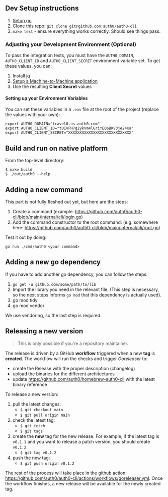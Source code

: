 ## Dev Setup instructions

1. [Setup go](https://golang.org/doc/install)
2. Clone this repo: `git clone git@github.com:auth0/auth0-cli`
3. `make test` - ensure everything works correctly. Should see things pass.

### Adjusting your Development Environment (Optional)

To pass the integration tests, you must have the `AUTH0_DOMAIN`, `AUTH0_CLIENT_ID` and `AUTH0_CLIENT_SECRET` environment variable set. To get these values, you can:

1. Install [jq](https://jqlang.github.io/jq/)
2. [Setup a Machine-to-Machine application](https://auth0.com/docs/get-started/auth0-overview/create-applications/machine-to-machine-apps)
3. Use the resulting **Client Secret** values

#### Setting up your Environment Variables

You can set these variables in a `.env` file at the root of the project (replace the values with your own):

```shell
export AUTH0_DOMAIN="travel0.us.auth0.com"
export AUTH0_CLIENT_ID="tUIvPH7g2ykVm4lGriYEQ6BKV3je24Ka"
export AUTH0_CLIENT_SECRET="XXXXXXXXXXXXXXXXXXXXXXXXXXXX"
```

## Build and run on native platform

From the top-level directory:
```
$ make build
$ ./out/auth0 --help
```

## Adding a new command

This part is not fully fleshed out yet, but here are the steps:

1. Create a command (example: https://github.com/auth0/auth0-cli/blob/main/internal/cli/login.go)
2. Add the command constructor to the root command: (e.g. somewhere here: https://github.com/auth0/auth0-cli/blob/main/internal/cli/root.go)

Test it out by doing:

```
go run ./cmd/auth0 <your command>
```

## Adding a new go dependency

If you have to add another go dependency, you can follow the steps:

1. `go get -u github.com/some/path/to/lib`
2. Import the library you need in the relevant file. (This step is necessary, so
   the next steps informs `go mod` that this dependency is actually used).
3. go mod tidy
4. go mod vendor

We use vendoring, so the last step is required.

## Releasing a new version 

> This is only possible if you're a repository maintainer.

The release is driven by a GitHub **workflow** triggered when a new **tag** is **created**. The workflow will run the checks and trigger _Goreleaser_ to:
- create the Release with the proper description (changelog)
- upload the binaries for the different architectures
- update https://github.com/auth0/homebrew-auth0-cli with the latest binary reference

To release a new version:

1. pull the latest changes: 
   - `$ git checkout main`
   - `$ git pull origin main`
2. check the latest tag: 
   - `$ git fetch`
   - `$ git tags`
3. create the **new** tag for the new release. For example, if the latest tag is `v0.1.1` and you want to release a patch version, you should create `v0.1.2`:
   - `$ git tag v0.1.2`
4. push the new tag: 
   - `$ git push origin v0.1.2`

The rest of the process will take place in the github action: https://github.com/auth0/auth0-cli/actions/workflows/goreleaser.yml.
Once the workflow finishes, a new release will be available for the newly created tag.
